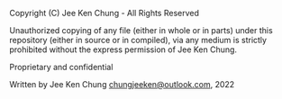 Copyright (C) Jee Ken Chung - All Rights Reserved

Unauthorized copying of any file (either in whole or in parts) under this repository (either in source or in compiled), via any medium is strictly prohibited without the express permission of Jee Ken Chung.

Proprietary and confidential

Written by Jee Ken Chung <chungjeeken@outlook.com>, 2022
